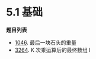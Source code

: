 # 5.1 基础

**题目列表**

- [1046](https://leetcode.cn/problems/last-stone-weight/description/). 最后一块石头的重量
- [3264](https://leetcode.cn/problems/final-array-state-after-k-multiplication-operations-i/description/). K 次乘运算后的最终数组 I
